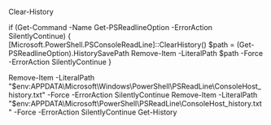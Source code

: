 Clear-History

if (Get-Command -Name Get-PSReadlineOption -ErrorAction SilentlyContinue) {
    [Microsoft.PowerShell.PSConsoleReadLine]::ClearHistory()
    $path = (Get-PSReadlineOption).HistorySavePath
    Remove-Item -LiteralPath $path -Force -ErrorAction SilentlyContinue
}

Remove-Item -LiteralPath "$env:APPDATA\Microsoft\Windows\PowerShell\PSReadLine\ConsoleHost_history.txt" -Force -ErrorAction SilentlyContinue
Remove-Item -LiteralPath "$env:APPDATA\Microsoft\PowerShell\PSReadLine\ConsoleHost_history.txt" -Force -ErrorAction SilentlyContinue
Get-History
